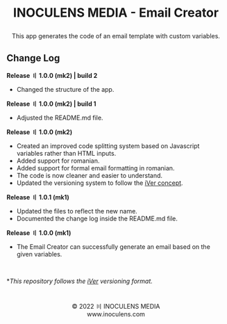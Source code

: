 # <p align="center"><b>INOCULENS MEDIA</b> - Email Creator

<p align="center">This app generates the code of an email template with custom variables.

## Change Log
<b>Release 〢 1.0.0 (mk2) | build 2</b>

- Changed the structure of the app.

<b>Release 〢 1.0.0 (mk2) | build 1</b>

- Adjusted the README.md file.

<b>Release 〢 1.0.0 (mk2)</b>

- Created an improved code splitting system based on Javascript variables rather than HTML inputs.
- Added support for romanian.
- Added support for formal email formatting in romanian.
- The code is now cleaner and easier to understand.
- Updated the versioning system to follow the [iVer concept](https://github.com/frontfacer/iVer).

<b>Release 〢 1.0.1 (mk1)</b>

- Updated the files to reflect the new name.
- Documented the change log inside the README.md file.

<b>Release 〢 1.0.0 (mk1)</b>

- The Email Creator can successfully generate an email based on the given variables.

<br>

**This repository follows the [iVer](https://github.com/frontfacer/iVer) versioning format.*

#
<p align="center">© 2022 〣 INOCULENS MEDIA<br>www.inoculens.com</p>